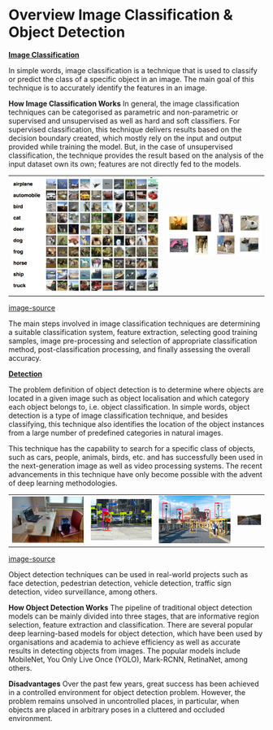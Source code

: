Overview Image Classification & Object Detection
============================================================

**[Image Classification](https://github.com/Laudarisd/Interview_exam_preparation/tree/main/src/image_classification)**

In simple words, image classification is a technique that is used to classify or predict the class of a specific object in an image. The main goal of this technique is to accurately identify the features in an image.

**How Image Classification Works**
In general, the image classification techniques can be categorised as parametric and non-parametric or supervised and unsupervised as well as hard and soft classifiers. For supervised classification, this technique delivers results based on the decision boundary created, which mostly rely on the input and output provided while training the model. But, in the case of unsupervised classification, the technique provides the result based on the analysis of the input dataset own its own; features are not directly fed to the models.

<table border="0">
   <tr>
      <td>
      <img src="./src/img/cl1.png" width="100%" />
      </td>
      <td>
      <img src="./src/img/cl2.png" width="100%" />
      </td>
   </tr>
   </table>

[image-source](https://www.google.com/search?q=image+classification&tbm=isch&ved=2ahUKEwjLkbHE_JzsAhUMBpQKHbvuAvAQ2-cCegQIABAA&oq=image&gs_lcp=CgNpbWcQARgAMgQIABBDMgIIADIECAAQQzIECAAQQzIECAAQQzIECAAQQzIFCAAQsQMyBAgAEEMyBAgAEEMyBAgAEEM6BwgAELEDEENQwfgCWK-JA2DPmQNoAHAAeAOAAXOIAfcOkgEENC4xNJgBAKABAaoBC2d3cy13aXotaW1nsAEAwAEB&sclient=img&ei=ENF6X8vJB4yM0AS73YuADw#imgrc=6tpIVvXIcyYlYM)

The main steps involved in image classification techniques are determining a suitable classification system, feature extraction, selecting good training samples, image pre-processing and selection of appropriate classification method, post-classification processing, and finally assessing the overall accuracy. 

**[Detection](https://github.com/Laudarisd/Interview_exam_preparation/tree/main/src/object_detection)**

The problem definition of object detection is to determine where objects are located in a given image such as object localisation and which category each object belongs to, i.e. object classification. In simple words, object detection is a type of image classification technique, and besides classifying, this technique also identifies the location of the object instances from a large number of predefined categories in natural images. 

This technique has the capability to search for a specific class of objects, such as cars, people, animals, birds, etc. and has successfully been used in the next-generation image as well as video processing systems. The recent advancements in this technique have only become possible with the advent of deep learning methodologies.


<table border="0">
   <tr>
      <td>
      <img src="./src/img/ob1.jpg" width="100%" />
      </td>
      <td>
      <img src="./src/img/ob2.png" width="200%" />
      </td>
      <td>
      <img src="./src/img/ob3.jpg" width="100%" />
      </td>
      <td>
      <img src="./src/img/ob4.jpg" width="200%" />
      </td>
   </tr>
   </table>

[image-source](https://www.google.com/search?q=object+detection&tbm=isch&source=iu&ictx=1&fir=CeGn9NCnSTk2iM%252CNZgI-_CyMhb-xM%252C_&vet=1&usg=AI4_-kRweDoaQc0az867zaxbCBP27URosg&sa=X&ved=2ahUKEwi52sfA_JzsAhVEMd4KHUdXA90Q_h16BAgLEAU)

Object detection techniques can be used in real-world projects such as face detection, pedestrian detection, vehicle detection, traffic sign detection, video surveillance, among others.  

**How Object Detection Works**
The pipeline of traditional object detection models can be mainly divided into three stages, that are informative region selection, feature extraction and classification. There are several popular deep learning-based models for object detection, which have been used by organisations and academia to achieve efficiency as well as accurate results in detecting objects from images. The popular models include MobileNet, You Only Live Once (YOLO), Mark-RCNN, RetinaNet, among others.

**Disadvantages**
Over the past few years, great success has been achieved in a controlled environment for object detection problem. However, the problem remains unsolved in uncontrolled places, in particular, when objects are placed in arbitrary poses in a cluttered and occluded environment.




